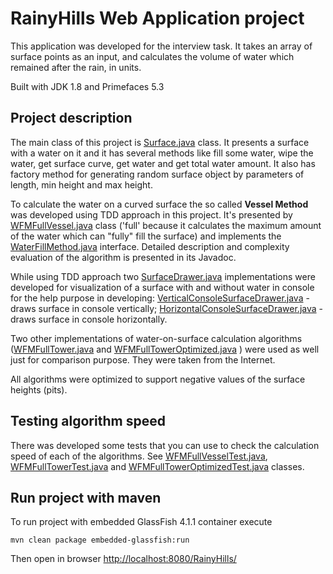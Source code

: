 # RainyHills Web Application project
This application was developed for the interview task.
It takes an array of surface points as an input, and calculates the volume of water which remained after the rain, in units.

Built with JDK 1.8 and Primefaces 5.3

## Project description
The main class of this project is [Surface.java](https://github.com/ail-man/rainy-hills/blob/master/src/main/java/com/ail/crxmarkets/model/Surface.java) class.
It presents a surface with a water on it and it has several methods like fill some water, wipe the water, get surface curve, get water and get total water amount.
It also has factory method for generating random surface object by parameters of length, min height and max height.

To calculate the water on a curved surface the so called **Vessel Method** was developed using TDD approach in this project.
It's presented by [WFMFullVessel.java](https://github.com/ail-man/rainy-hills/blob/master/src/main/java/com/ail/crxmarkets/model/waterfill/impl/WFMFullVessel.java)
class ('full' because it calculates the maximum amount of the water which can "fully" fill the surface)
and implements the [WaterFillMethod.java](https://github.com/ail-man/rainy-hills/blob/master/src/main/java/com/ail/crxmarkets/model/waterfill/WaterFillMethod.java) interface.
Detailed description and complexity evaluation of the algorithm is presented in its Javadoc.

While using TDD approach two [SurfaceDrawer.java](https://github.com/ail-man/rainy-hills/blob/master/src/main/java/com/ail/crxmarkets/draw/SurfaceDrawer.java) implementations were developed
for visualization of a surface with and without water in console for the help purpose in developing:
[VerticalConsoleSurfaceDrawer.java](https://github.com/ail-man/rainy-hills/blob/master/src/main/java/com/ail/crxmarkets/draw/impl/VerticalConsoleSurfaceDrawer.java) - draws surface in console vertically;
[HorizontalConsoleSurfaceDrawer.java](https://github.com/ail-man/rainy-hills/blob/master/src/main/java/com/ail/crxmarkets/draw/impl/HorizontalConsoleSurfaceDrawer.java) - draws surface in console horizontally.

Two other implementations of water-on-surface calculation algorithms ([WFMFullTower.java](https://github.com/ail-man/rainy-hills/blob/master/src/main/java/com/ail/crxmarkets/model/waterfill/impl/WFMFullTower.java)
and [WFMFullTowerOptimized.java](https://github.com/ail-man/rainy-hills/blob/master/src/main/java/com/ail/crxmarkets/model/waterfill/impl/WFMFullTowerOptimized.java)
) were used as well just for comparison purpose. They were taken from the Internet. 

All algorithms were optimized to support negative values of the surface heights (pits).

## Testing algorithm speed
There was developed some tests that you can use to check the calculation speed of each of the algorithms.
See [WFMFullVesselTest.java](https://github.com/ail-man/rainy-hills/blob/master/src/test/java/com/ail/crxmarkets/model/waterfill/impl/WFMFullVesselTest.java),
[WFMFullTowerTest.java](https://github.com/ail-man/rainy-hills/blob/master/src/test/java/com/ail/crxmarkets/model/waterfill/impl/WFMFullTowerTest.java)
and [WFMFullTowerOptimizedTest.java](https://github.com/ail-man/rainy-hills/blob/master/src/test/java/com/ail/crxmarkets/model/waterfill/impl/WFMFullTowerOptimizedTest.java) classes.

## Run project with maven
To run project with embedded GlassFish 4.1.1 container execute
```
mvn clean package embedded-glassfish:run
```
Then open in browser [http://localhost:8080/RainyHills/](http://localhost:8080/RainyHills/)